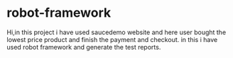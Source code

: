 # robot-framework 
Hi,in this project i have used saucedemo website and here user bought the lowest price product and finish the payment and checkout.
in this i have used robot framework and generate the test reports.
